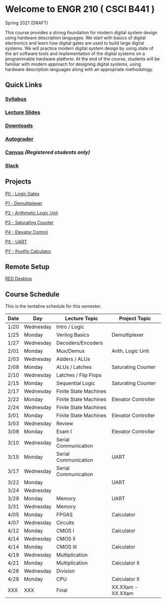 
# Welcome to ENGR 210 ( CSCI B441 )

Spring 2021 (DRAFT)

This course provides a strong foundation for modern digital system design using hardware description languages. We start with basics of digital electronics and learn how digital gates are used to build large digital systems. We will practice modern digital system design by using state of the art software tools and implementation of the digital systems on a programmable hardware platform.  At the end of the course, students will be familiar with modern approach for designing digital systems, using hardware description languages along with an appropriate methodology.

## Quick Links

### [Syllabus](syllabus.md)

### [Lecture Slides](http://github.com/engr210/lecture_slides)

### [Downloads](http://github.com/engr210/downloads) 

### [Autograder](https://autograder.sice.indiana.edu) 

### [Canvas](https://iu.instructure.com/courses/1947790) _(Registered students only)_

### [Slack](http://engr210.github.io) 


## Projects

<!-- [P0 - Vivado
Tutorial](https://docs.google.com/document/d/1ydtvsCJaGSUWNMd3byvegsMfa6kRY8q1nOXQNVc5FVE)
-->

[P0 - Logic Gates](https://docs.google.com/document/d/1OZPhRJoNW6variLEV1iyCQ5HWxGvJrfiC3c3eMZx8vo)

[P1 - Demultiplexer](https://docs.google.com/document/d/1o02Y2rexq2IHROQaUYS6GD_TwUbfTaikeP8ysp6FJi8)

[P2 - Arithmetic Logic Unit](https://docs.google.com/document/d/1uhQR3LDZLIDAheTqNy58HJ456uEFfEh4IH7j1ZReyHM/edit?usp=sharing)

<!-- [P3 - Countdown
Timer](https://docs.google.com/document/d/1HnWBiIqMQZvTv-P2DLUMM38fX2hg8FhBwA005HwC-YI/edit?usp=sharing)
-->
[P3 - Saturating Counter](https://docs.google.com/document/d/1JLgk0VguSrih_h3BsMyMtInTJ4Qrl--Hv2jkxK4chZw)

[P4 - Elevator Control](https://docs.google.com/document/d/1IdqlRf4rqOpv0cBeurJ29rpMXwudnfIx8i1Z8IPmqxI/edit?usp=sharing)

[PX - UART](https://docs.google.com/document/d/1dxm55Ct0wDpdce9y02u2D1DiFJ1YpZUdxzTfeGLi05A/edit?usp=sharing)

[PY - Postfix Calculator](https://docs.google.com/document/d/1ApDEDIPBYUmE_dggMogTmvb7Bb1qxodMbxjTzoPfIqs/edit?usp=sharing)

## Remote Setup

[RED Desktop](https://docs.google.com/document/d/1GuOK0B6Irj_u6LjxMiwTBXgFvxtb-kuTXEFyj7-wQYI)

## Course Schedule

This is the tentative schedule for this semester.

| Date  |   Day     | Lecture Topic         |  Project Topic    | 
| --    |  -----    |   -----               |     -----         | 
| 1/20  | Wednesday | Intro / Logic         |                   |
| 1/25  | Monday    | Verilog Basics        | Demultiplexer     |
| 1/27  | Wednesday | Decoders/Encoders     |                   |
| 2/01  | Monday    | Mux/Demux             | Arith. Logic Unit | 
| 2/03  | Wednesday | Adders / ALUs         |                   |
| 2/08  | Monday    | ALUs / Latches        | Saturating Counter|
| 2/10  | Wednesday | Latches / Flip Flops  |                   |
| 2/15  | Monday    | Sequential Logic      | Saturating Counter| 
| 2/17  | Wednesday | Finite State Machines |                   |
| 2/22  | Monday    | Finite State Machines | Elevator Controller | 
| 2/24  | Wednesday | Finite State Machines |                   |
| 3/01  | Monday    | Finite State Machines | Elevator Controller |
| 3/03  | Wednesday | Review                |                   |
| 3/08  | Monday    | Exam I                | Elevator Controller |
| 3/10  | Wednesday | Serial Communication  |                   |
| 3/15  | Monday    | Serial Communication  | UART              |
| 3/17  | Wednesday | Serial Communication  |                   |
| 3/22  | Monday    |                       | UART              |
| 3/24  | Wednesday |                       |                   | 
| 3/29  | Monday    | Memory                | UART              |
| 3/31  | Wednesday | Memory                |                   |
| 4/05  | Monday    | FPGAS                 | Calculator        | 
| 4/07  | Wednesday | Circuits              |                   |
| 4/12  | Monday    | CMOS I                | Calculator        |
| 4/14  | Wednesday | CMOS II               |                   |
| 4/14  | Monday    | CMOS III              | Calculator        |
| 4/19  | Wednesday | Multiplication        |                  |
| 4/21  | Monday    | Multiplication        | Calculator II     |
| 4/26  | Wednesday | Division              |                   | 
| 4/28  | Monday    | CPU                   | Calculator II     | 
| XXX   | XXX       | Final                 | XX.XXam - XX.XXam | 
